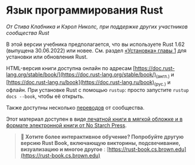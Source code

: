 # Язык программирования Rust

*От Стива Клабника и Кэрол Николс, при поддержке других участников сообщества Rust*

В этой версии учебника предполагается, что вы используете Rust 1.62 (выпущена 30.06.2022) или новее. См. раздел [«Установка» главы 1]<!-- ignore --> для установки или обновления Rust.

HTML-версия книги доступна онлайн по адресам [https://doc.rust-lang.org/stable/book/](https://doc.rust-lang.org/stable/book/)<sub>(англ.)</sub> и [https://doc.rust-lang.ru/book](https://doc.rust-lang.ru/book)<sub>(рус.)</sub> и офлайн. При установке Rust с помощью `rustup`: просто запустите `rustup docs --book`, чтобы её открыть.

Также доступны несколько [переводов] от сообщества.

Этот материал доступен в виде[ печатной книги в мягкой обложке и в формате электронной книги от No Starch Press].

> **🚨 Хотите более интерактивное обучение? Попробуйте другую версию Rust Book, включающую викторины, подсвечивание, визуализацию и многое другое** : [https://rust-book.cs.brown.edu](https://rust-book.cs.brown.edu)


[«Установка» главы 1]: ch01-01-installation.html
[ печатной книги в мягкой обложке и в формате электронной книги от No Starch Press]: https://nostarch.com/rust
[переводов]: appendix-06-translation.html
